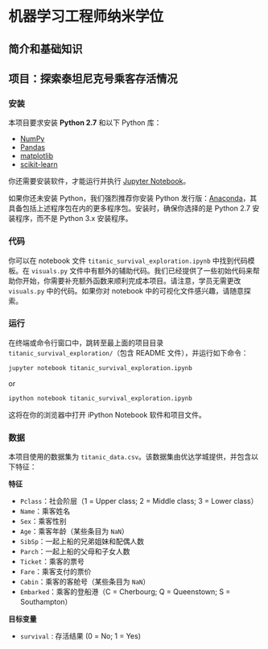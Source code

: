 # 机器学习工程师纳米学位 
## 简介和基础知识
## 项目：探索泰坦尼克号乘客存活情况
### 安装

本项目要求安装 **Python 2.7** 和以下 Python 库：

- [NumPy](http://www.numpy.org/)
- [Pandas](http://pandas.pydata.org)
- [matplotlib](http://matplotlib.org/)
- [scikit-learn](http://scikit-learn.org/stable/)

你还需要安装软件，才能运行并执行 [Jupyter Notebook](http://ipython.org/notebook.html)。

如果你还未安装 Python，我们强烈推荐你安装 Python 发行版：[Anaconda](http://continuum.io/downloads)，其具备包括上述程序包在内的更多程序包。安装时，确保你选择的是 Python 2.7 安装程序，而不是 Python 3.x 安装程序。

### 代码

你可以在 notebook 文件 `titanic_survival_exploration.ipynb` 中找到代码模板。在 `visuals.py` 文件中有额外的辅助代码。我们已经提供了一些初始代码来帮助你开始，你需要补充额外函数来顺利完成本项目。请注意，学员无需更改 `visuals.py` 中的代码。如果你对 notebook 中的可视化文件感兴趣，请随意探索。

### 运行

在终端或命令行窗口中，跳转至最上面的项目目录 `titanic_survival_exploration/`（包含 README 文件），并运行如下命令：

```bash
jupyter notebook titanic_survival_exploration.ipynb
```
or
```bash
ipython notebook titanic_survival_exploration.ipynb
```

这将在你的浏览器中打开 iPython Notebook 软件和项目文件。

### 数据

本项目使用的数据集为 `titanic_data.csv`。该数据集由优达学城提供，并包含以下特征：

**特征**

- `Pclass`：社会阶层（1 = Upper class; 2 = Middle class; 3 = Lower class）
- `Name`：乘客姓名
- `Sex`：乘客性别
- `Age`：乘客年龄（某些条目为 `NaN`）
- `SibSp`：一起上船的兄弟姐妹和配偶人数
- `Parch`：一起上船的父母和子女人数
- `Ticket`：乘客的票号
- `Fare`：乘客支付的票价
- `Cabin`：乘客的客舱号（某些条目为 `NaN`）
- `Embarked`：乘客的登船港（C = Cherbourg; Q = Queenstown; S = Southampton）

**目标变量**
- `survival` : 存活结果 (0 = No; 1 = Yes)